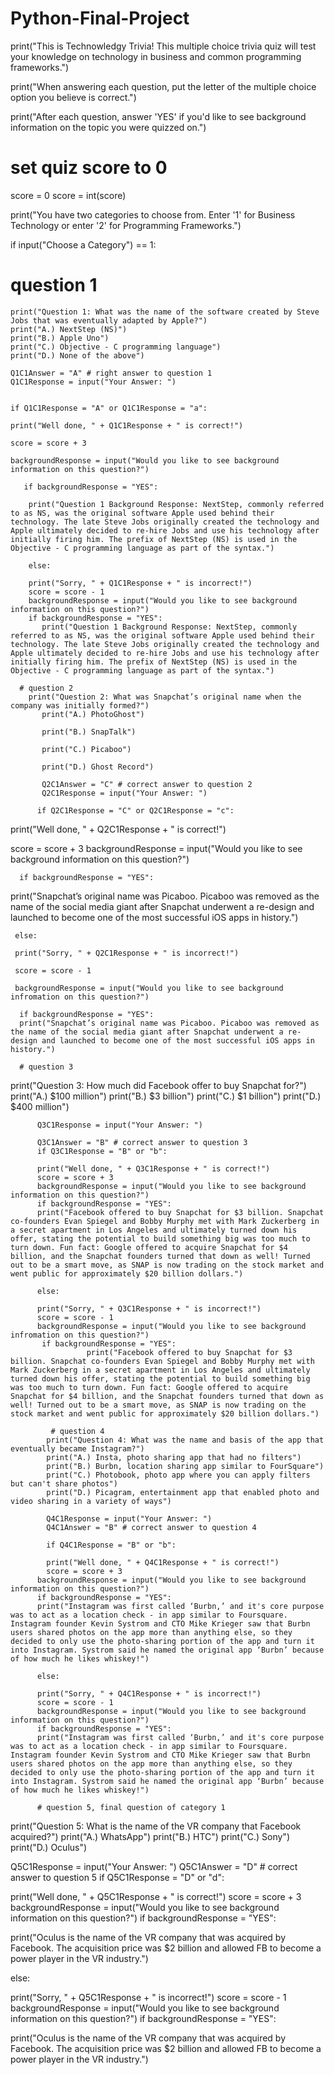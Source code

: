 # Python-Final-Project

print("This is Technowledgy Trivia! This multiple choice trivia quiz will test your knowledge on technology in business and common programming frameworks.")

print("When answering each question, put the letter of the multiple choice option you believe is correct.")

print("After each question, answer 'YES' if you'd like to see background information on the topic you were quizzed on.")

# set quiz score to 0

score = 0
score = int(score)

print("You have two categories to choose from. Enter '1' for Business Technology or enter '2' for Programming Frameworks.")

if input("Choose a Category") == 1:

   # question 1
    print("Question 1: What was the name of the software created by Steve Jobs that was eventually adapted by Apple?")
    print("A.) NextStep (NS)")
    print("B.) Apple Uno")
    print("C.) Objective - C programming language")
    print("D.) None of the above")

    Q1C1Answer = "A" # right answer to question 1
    Q1C1Response = input("Your Answer: ")
    

    if Q1C1Response = "A" or Q1C1Response = "a":

    print("Well done, " + Q1C1Response + " is correct!")
    
    score = score + 3
    
    backgroundResponse = input("Would you like to see background information on this question?")
    
       if backgroundResponse = "YES":
       
        print("Question 1 Background Response: NextStep, commonly referred to as NS, was the original software Apple used behind their technology. The late Steve Jobs originally created the technology and Apple ultimately decided to re-hire Jobs and use his technology after initially firing him. The prefix of NextStep (NS) is used in the Objective - C programming language as part of the syntax.")
        
        else:
        
        print("Sorry, " + Q1C1Response + " is incorrect!")
        score = score - 1
        backgroundResponse = input("Would you like to see background information on this question?")
        if backgroundResponse = "YES":
           print("Question 1 Background Response: NextStep, commonly referred to as NS, was the original software Apple used behind their technology. The late Steve Jobs originally created the technology and Apple ultimately decided to re-hire Jobs and use his technology after initially firing him. The prefix of NextStep (NS) is used in the Objective - C programming language as part of the syntax.")
           
      # question 2
        print("Question 2: What was Snapchat’s original name when the company was initially formed?")
           print("A.) PhotoGhost")
           
           print("B.) SnapTalk")
           
           print("C.) Picaboo")
           
           print("D.) Ghost Record")
           
           Q2C1Answer = "C" # correct answer to question 2
           Q2C1Response = input("Your Answer: ")
           
          if Q2C1Response = "C" or Q2C1Response = "c":
print("Well done, " + Q2C1Response + " is correct!")

score = score + 3
     backgroundResponse = input("Would you like to see background information on this question?")
     
      if backgroundResponse = "YES":
      
   print("Snapchat’s original name was Picaboo. Picaboo was removed as the name of the social media giant after Snapchat underwent a re-design and launched to become one of the most successful iOS apps in history.")
          
     else:
          
     print("Sorry, " + Q2C1Response + " is incorrect!")
     
     score = score - 1
     
     backgroundResponse = input("Would you like to see background infromation on this question?")
          
      if backgroundResponse = "YES":
      print("Snapchat’s original name was Picaboo. Picaboo was removed as the name of the social media giant after Snapchat underwent a re-design and launched to become one of the most successful iOS apps in history.")
          
      # question 3
          
  print("Question 3: How much did Facebook offer to buy Snapchat for?")
          print("A.) $100 million")
          print("B.) $3 billion")
          print("C.) $1 billion")
          print("D.) $400 million")
          
          Q3C1Response = input("Your Answer: ")
          
          Q3C1Answer = "B" # correct answer to question 3
          if Q3C1Response = "B" or "b":
          
          print("Well done, " + Q3C1Response + " is correct!")
          score = score + 3
          backgroundResponse = input("Would you like to see background information on this question?")
          if backgroundResponse = "YES":
          print("Facebook offered to buy Snapchat for $3 billion. Snapchat co-founders Evan Spiegel and Bobby Murphy met with Mark Zuckerberg in a secret apartment in Los Angeles and ultimately turned down his offer, stating the potential to build something big was too much to turn down. Fun fact: Google offered to acquire Snapchat for $4 billion, and the Snapchat founders turned that down as well! Turned out to be a smart move, as SNAP is now trading on the stock market and went public for approximately $20 billion dollars.")
          
          else:
          
          print("Sorry, " + Q3C1Response + " is incorrect!")
          score = score - 1
          backgroundResponse = input("Would you like to see background infromation on this question?")
           if backgroundResponse = "YES":
                     print("Facebook offered to buy Snapchat for $3 billion. Snapchat co-founders Evan Spiegel and Bobby Murphy met with Mark Zuckerberg in a secret apartment in Los Angeles and ultimately turned down his offer, stating the potential to build something big was too much to turn down. Fun fact: Google offered to acquire Snapchat for $4 billion, and the Snapchat founders turned that down as well! Turned out to be a smart move, as SNAP is now trading on the stock market and went public for approximately $20 billion dollars.")
                     
             # question 4
            print("Question 4: What was the name and basis of the app that eventually became Instagram?")
            print("A.) Insta, photo sharing app that had no filters")
            print("B.) Burbn, location sharing app similar to FourSquare")
            print("C.) Photobook, photo app where you can apply filters but can't share photos")
            print("D.) Picagram, entertainment app that enabled photo and video sharing in a variety of ways")
            
            Q4C1Response = input("Your Answer: ")
            Q4C1Answer = "B" # correct answer to question 4
            
            if Q4C1Response = "B" or "b":
            
            print("Well done, " + Q4C1Response + " is correct!")
            score = score + 3
          backgroundResponse = input("Would you like to see background information on this question?")
          if backgroundResponse = "YES":
          print("Instagram was first called ‘Burbn,’ and it's core purpose was to act as a location check - in app similar to Foursquare. Instagram founder Kevin Systrom and CTO Mike Krieger saw that Burbn users shared photos on the app more than anything else, so they decided to only use the photo-sharing portion of the app and turn it into Instagram. Systrom said he named the original app ‘Burbn’ because of how much he likes whiskey!")
          
          else:
          
          print("Sorry, " + Q4C1Response + " is incorrect!")
          score = score - 1
          backgroundResponse = input("Would you like to see background information on this question?")
          if backgroundResponse = "YES":
          print("Instagram was first called ‘Burbn,’ and it's core purpose was to act as a location check - in app similar to Foursquare. Instagram founder Kevin Systrom and CTO Mike Krieger saw that Burbn users shared photos on the app more than anything else, so they decided to only use the photo-sharing portion of the app and turn it into Instagram. Systrom said he named the original app ‘Burbn’ because of how much he likes whiskey!")
          
          # question 5, final question of category 1
          
 print("Question 5: What is the name of the VR company that Facebook acquired?")
 print("A.) WhatsApp")
 print("B.) HTC")
 print("C.) Sony")
 print("D.) Oculus")
 
 Q5C1Response = input("Your Answer: ")
 Q5C1Answer = "D" # correct answer to question 5
 if Q5C1Response = "D" or "d":
 
 print("Well done, " + Q5C1Response + " is correct!")
 score = score + 3
 backgroundResponse = input("Would you like to see background information on this question?")
 if backgroundResponse = "YES":
 
 print("Oculus is the name of the VR company that was acquired by Facebook. The acquisition price was $2 billion and allowed FB to become a power player in the VR industry.")
 
 else:
 
 print("Sorry, " + Q5C1Response + " is incorrect!")
 score = score - 1
backgroundResponse = input("Would you like to see background information on this question?")
 if backgroundResponse = "YES":
 
 print("Oculus is the name of the VR company that was acquired by Facebook. The acquisition price was $2 billion and allowed FB to become a power player in the VR industry.")
            
            



       
        
        
